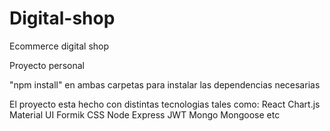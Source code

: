 # Digital-shop
Ecommerce digital shop

Proyecto personal

"npm install" en ambas carpetas para instalar las dependencias necesarias

El proyecto esta hecho con distintas tecnologias tales como:
React
Chart.js
Material UI
Formik
CSS
Node
Express
JWT
Mongo
Mongoose
etc

